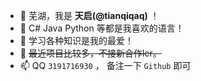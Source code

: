 - 👋 芜湖，我是 **天启(@tianqiqaq)** ！
- 👀 C# Java Python 等都是我喜欢的语言！
- 🌱 学习各种知识是我的最爱！
- 💞️ ~~最近项目比较多，不接新合作ler。~~
- 📫 QQ `3191716930` ， 备注一下 `Github` 即可

<!---
tianqiqaq/tianqiqaq is a ✨ special ✨ repository because its `README.md` (this file) appears on your GitHub profile.
You can click the Preview link to take a look at your changes.
--->

